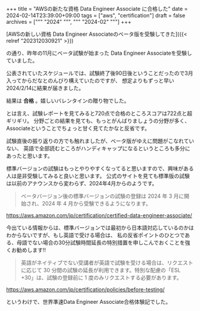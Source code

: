 +++
title = "AWSの新たな資格 Data Engineer Associate に合格した"
date = 2024-02-14T23:39:00+09:00
tags = ["aws", "certification"]
draft = false
archives = ["""
  "2024"
  """, """
  "2024-02"
  """]
+++

[AWSの新しい資格 Data Engineer Associateのベータ版を受験してきた]({{< relref "202312030921" >}})

の通り、昨年の11月にベータ試験が始まった Data Engineer Associateを受験していました。

公表されていたスケジュールでは、試験終了後90日後ということだったので3月入ってからだなとのんびり構えていたのですが、
想定よりもずっと早い2024/2/14に結果が届きました。

結果は ****合格**** 。嬉しいバレンタインの贈り物でした。

とは言え、試験レポートを見てみると720点で合格のところスコアは722点と超ギリギリ。
分野ごとの結果を見ても、もっとがんばりましょうの分野が多く、Associateということでちょっと甘く見てたかなと反省です。

試験直後の振り返りの方でも触れましたが、ベータ版がゆえに問題がこなれていない、
英語で全部読むところがハンディキャップになるというところも多分にあったと思います。

標準バージョンの試験はもっとやりやすくなってると思いますので、興味がある人は是非受験してみると良いと思います。
公式のサイトを見ても標準版の試験は以前のアナウンスから変わらず、2024年4月からのようです。

> ベータバージョン後の標準バージョンの試験の登録は 2024 年 3 月に開始され、2024 年 4 月から受験できるようになります。

<https://aws.amazon.com/jp/certification/certified-data-engineer-associate/>

今出ている情報からは、標準バージョンでは最初から日本語対応しているのかはわからないですが、もし英語で受ける場合は、
私の反省ポイントのひとつである、母語でない場合の30分試験時間延長の特別措置を申しこんでおくことを強くお勧めします!!

> 英語がネイティブでない受講者が英語で試験を受ける場合は、リクエストに応じて 30 分間の試験の延長が利用できます。特別な配慮の「ESL +30」は、試験の登録前に 1 度のみリクエストする必要があります。

<https://aws.amazon.com/jp/certification/policies/before-testing/>

というわけで、世界準速Data Engineer Associate合格体験記でした。

